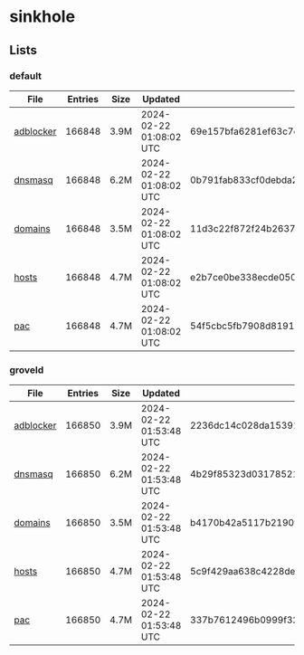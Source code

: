 # sinkhole

## Lists

### default

|File|Entries|Size|Updated|Hash|
|-|-|-|-|-|
|[adblocker](https://raw.githubusercontent.com/groveld/sinkhole/lists/default/adblocker.txt)|166848|3.9M|2024-02-22 01:08:02 UTC|69e157bfa6281ef63c7c37c92960b0881117b3c020f2e8d01dc84f2aaf0730c0|
|[dnsmasq](https://raw.githubusercontent.com/groveld/sinkhole/lists/default/dnsmasq.txt)|166848|6.2M|2024-02-22 01:08:02 UTC|0b791fab833cf0debda24640082abbfb770eb4f48fe8101c52ae949831865f10|
|[domains](https://raw.githubusercontent.com/groveld/sinkhole/lists/default/domains.txt)|166848|3.5M|2024-02-22 01:08:02 UTC|11d3c22f872f24b2637ffbc8d86a5f6ad5a12436917db326d2f59a620143e79a|
|[hosts](https://raw.githubusercontent.com/groveld/sinkhole/lists/default/hosts.txt)|166848|4.7M|2024-02-22 01:08:02 UTC|e2b7ce0be338ecde0505a706ca8a10091188fd418636899feebe7b94f38b993d|
|[pac](https://raw.githubusercontent.com/groveld/sinkhole/lists/default/pac.txt)|166848|4.7M|2024-02-22 01:08:02 UTC|54f5cbc5fb7908d8191de0187b7e6e4d76f78ba450ace7df00cd55e73745b58c|

### groveld

|File|Entries|Size|Updated|Hash|
|-|-|-|-|-|
|[adblocker](https://raw.githubusercontent.com/groveld/sinkhole/lists/groveld/adblocker.txt)|166850|3.9M|2024-02-22 01:53:48 UTC|2236dc14c028da15391fa24b2f8721775a7fb8550b7e50a07048ad649c3c6f7e|
|[dnsmasq](https://raw.githubusercontent.com/groveld/sinkhole/lists/groveld/dnsmasq.txt)|166850|6.2M|2024-02-22 01:53:48 UTC|4b29f85323d03178521479e6af1acbb0fd60ed39e33340c67a0104bc81b03b8f|
|[domains](https://raw.githubusercontent.com/groveld/sinkhole/lists/groveld/domains.txt)|166850|3.5M|2024-02-22 01:53:48 UTC|b4170b42a5117b2190f33df21d48a97e4b39adef392ef643fe7d1b596736eeff|
|[hosts](https://raw.githubusercontent.com/groveld/sinkhole/lists/groveld/hosts.txt)|166850|4.7M|2024-02-22 01:53:48 UTC|5c9f429aa638c4228dee77f1a29c764d541c9f0876d7e16c1b9f9c0fd1f030c2|
|[pac](https://raw.githubusercontent.com/groveld/sinkhole/lists/groveld/pac.txt)|166850|4.7M|2024-02-22 01:53:48 UTC|337b7612496b0999f32ce7aab667339d319cc6492b12991568b2b309cee28d9e|
